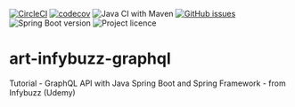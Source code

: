 [![CircleCI](https://circleci.com/gh/artshishkin/art-infybuzz-graphql.svg?style=svg)](https://circleci.com/gh/artshishkin/art-infybuzz-graphql)
[![codecov](https://codecov.io/gh/artshishkin/art-infybuzz-graphql/branch/main/graph/badge.svg?token=U5YRYVEM7N)](https://codecov.io/gh/artshishkin/art-infybuzz-graphql)
![Java CI with Maven](https://github.com/artshishkin/art-infybuzz-graphql/workflows/Java%20CI%20with%20Maven/badge.svg)
[![GitHub issues](https://img.shields.io/github/issues/artshishkin/art-infybuzz-graphql)](https://github.com/artshishkin/art-infybuzz-graphql/issues)
![Spring Boot version][springver]
![Project licence][licence]

# art-infybuzz-graphql
Tutorial - GraphQL API with Java Spring Boot and Spring Framework - from Infybuzz (Udemy)

[springver]: https://img.shields.io/badge/dynamic/xml?label=Spring%20Boot&query=%2F%2A%5Blocal-name%28%29%3D%27project%27%5D%2F%2A%5Blocal-name%28%29%3D%27parent%27%5D%2F%2A%5Blocal-name%28%29%3D%27version%27%5D&url=https%3A%2F%2Fraw.githubusercontent.com%2Fartshishkin%2Fart-infybuzz-graphql%2Fmaster%2Fpom.xml&logo=Spring&labelColor=white&color=grey
[licence]: https://img.shields.io/github/license/artshishkin/art-infybuzz-graphql.svg

